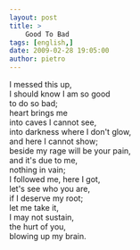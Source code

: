 ```yaml
---
layout: post
title: >
    Good To Bad
tags: [english,]
date: 2009-02-28 19:05:00
author: pietro
---
```

I messed this up,<br/>I should know I am so good<br/>to do so bad;<br/>heart brings me<br/>into caves I cannot see,<br/>into darkness where I don't glow,<br/>and here I cannot show;<br/>beside my rage will be your pain,<br/>and it's due to me,<br/>nothing in vain;<br/>I followed me, here I got,<br/>let's see who you are,<br/>if I deserve my root;<br/>let me take it,<br/>I may not sustain,<br/>the hurt of you,<br/>blowing up my brain.
